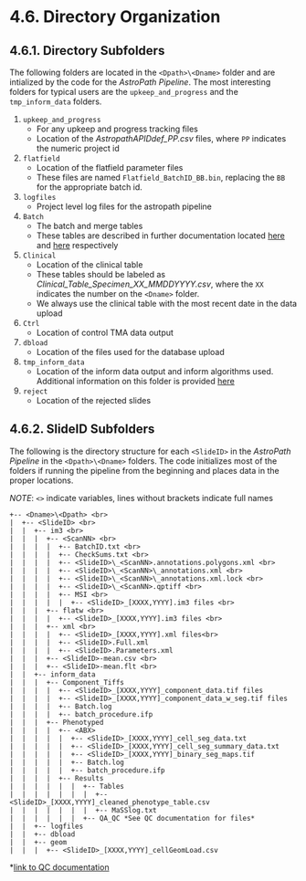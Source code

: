 # 4.6. Directory Organization
## 4.6.1. Directory Subfolders
The following folders are located in the ```<Dpath>\<Dname>``` folder and are intialized by the code for the *AstroPath Pipeline*. The most interesting folders for typical users are the ```upkeep_and_progress``` and the ```tmp_inform_data``` folders.

1.	```upkeep_and_progress```
    - For any upkeep and progress tracking files
    - Location of the *AstropathAPIDdef_PP.csv* files, where ```PP``` indicates the numeric project id
2.	```flatfield```
    - Location of the flatfield parameter files
    - These files are named ```Flatfield_BatchID_BB.bin```, replacing the ```BB``` for the appropriate batch id.
3.	```logfiles```
    - Project level log files for the astropath pipeline 
4.	```Batch```
    - The batch and merge tables
    - These tables are described in further documentation located [here](scanning/BatchTables.md) and [here](scanning/MergeConfigTables.md) respectively
5.	```Clinical```
    - Location of the clinical table
    - These tables should be labeled as *Clinical_Table_Specimen_XX_MMDDYYYY.csv*, where the ```XX``` indicates the number on the ```<Dname>``` folder. 
    - We always use the clinical table with the most recent date in the data upload
6.	```Ctrl```
    - Location of control TMA data output
7.	```dbload```
    - Location of the files used for the database upload
8.	```tmp_inform_data```
    - Location of the inform data output and inform algorithms used. Additional information on this folder is provided [here](../../hpfs/merge#592-important-definitions)
9.	```reject```
    - Location of the rejected slides

## 4.6.2. SlideID Subfolders
The following is the directory structure for each ```<SlideID>``` in the *AstroPath Pipeline* in the ```<Dpath>\<Dname>``` folders. The code initializes most of the folders if running the pipeline from the beginning and places data in the proper locations. 

*NOTE*: ```<>``` indicate variables, lines without brackets indicate full names
```
+-- <Dname>\<Dpath> <br>
|  +-- <SlideID> <br>
|  |  +-- im3 <br>
|  |  |  +-- <ScanNN> <br>
|  |  |  |  +-- BatchID.txt <br>
|  |  |  |  +-- CheckSums.txt <br>
|  |  |  |  +-- <SlideID>\_<ScanNN>.annotations.polygons.xml <br>
|  |  |  |  +-- <SlideID>\_<ScanNN>\_annotations.xml <br>
|  |  |  |  +-- <SlideID>\_<ScanNN>\_annotations.xml.lock <br>
|  |  |  |  +-- <SlideID>\_<ScanNN>.qptiff <br>
|  |  |  |  +-- MSI <br>
|  |  |  |  |  +-- <SlideID>_[XXXX,YYYY].im3 files <br>
|  |  |  +-- flatw <br>
|  |  |  |  +-- <SlideID>_[XXXX,YYYY].im3 files <br>
|  |  |  +-- xml <br>
|  |  |  |  +-- <SlideID>_[XXXX,YYYY].xml files<br>
|  |  |  |  +-- <SlideID>.Full.xml
|  |  |  |  +-- <SlideID>.Parameters.xml
|  |  |  +-- <SlideID>-mean.csv <br>
|  |  |  +-- <SlideID>-mean.flt <br>
|  |  +-- inform_data
|  |  |  +-- Component_Tiffs
|  |  |  |  +-- <SlideID>_[XXXX,YYYY]_component_data.tif files
|  |  |  |  +-- <SlideID>_[XXXX,YYYY]_component_data_w_seg.tif files
|  |  |  |  +-- Batch.log
|  |  |  |  +-- batch_procedure.ifp
|  |  |  +-- Phenotyped
|  |  |  |  +-- <ABX>
|  |  |  |  |  +-- <SlideID>_[XXXX,YYYY]_cell_seg_data.txt
|  |  |  |  |  +-- <SlideID>_[XXXX,YYYY]_cell_seg_summary_data.txt
|  |  |  |  |  +-- <SlideID>_[XXXX,YYYY]_binary_seg_maps.tif
|  |  |  |  |  +-- Batch.log
|  |  |  |  |  +-- batch_procedure.ifp
|  |  |  |  +-- Results
|  |  |  |  |  |  +-- Tables
|  |  |  |  |  |  |  +-- <SlideID>_[XXXX,YYYY]_cleaned_phenotype_table.csv
|  |  |  |  |  |  |  +-- MaSSlog.txt
|  |  |  |  |  |  +-- QA_QC *See QC documentation for files*
|  |  +-- logfiles
|  |  +-- dbload
|  |  +-- geom
|  |  |  +-- <SlideID>_[XXXX,YYYY]_cellGeomLoad.csv
```

\*[link to QC documentation](https://github.com/AstroPathJHU/MaSS#section-83-output)
